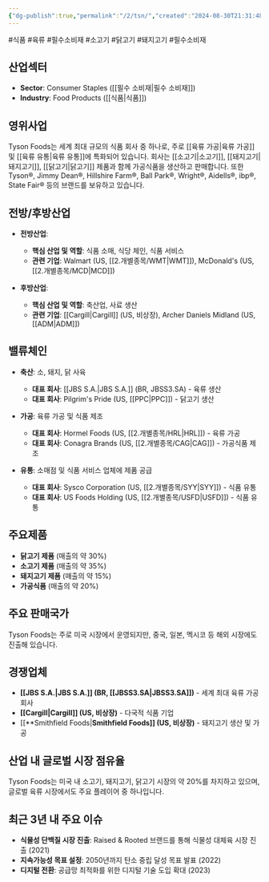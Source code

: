 ```yaml
---
{"dg-publish":true,"permalink":"/2/tsn/","created":"2024-08-30T21:31:48.796+09:00","updated":"2025-06-03T20:06:01.752+09:00"}
---
```


#식품 #육류 #필수소비재 #소고기 #닭고기 #돼지고기 #필수소비재

## 산업섹터

- **Sector**: Consumer Staples ([[필수 소비재\|필수 소비재]])
- **Industry**: Food Products ([[식품\|식품]])

## 영위사업

Tyson Foods는 세계 최대 규모의 식품 회사 중 하나로, 주로 [[육류 가공\|육류 가공]] 및 [[육류 유통\|육류 유통]]에 특화되어 있습니다. 회사는 [[소고기\|소고기]], [[돼지고기\|돼지고기]], [[닭고기\|닭고기]] 제품과 함께 가공식품을 생산하고 판매합니다. 또한 Tyson®, Jimmy Dean®, Hillshire Farm®, Ball Park®, Wright®, Aidells®, ibp®, State Fair® 등의 브랜드를 보유하고 있습니다.

## 전방/후방산업

- **전방산업**:
    
    - **핵심 산업 및 역할**: 식품 소매, 식당 체인, 식품 서비스
    - **관련 기업**: Walmart (US, [[2.개별종목/WMT\|WMT]]), McDonald's (US, [[2.개별종목/MCD\|MCD]])
- **후방산업**:
    
    - **핵심 산업 및 역할**: 축산업, 사료 생산
    - **관련 기업**: [[Cargill\|Cargill]] (US, 비상장), Archer Daniels Midland (US, [[ADM\|ADM]])

## 밸류체인

- **축산**: 소, 돼지, 닭 사육
    
    - **대표 회사**: [[JBS S.A.\|JBS S.A.]] (BR, JBSS3.SA) - 육류 생산
    - **대표 회사**: Pilgrim's Pride (US, [[PPC\|PPC]]) - 닭고기 생산
    
- **가공**: 육류 가공 및 식품 제조
    
    - **대표 회사**: Hormel Foods (US, [[2.개별종목/HRL\|HRL]]) - 육류 가공
    - **대표 회사**: Conagra Brands (US, [[2.개별종목/CAG\|CAG]]) - 가공식품 제조
    
- **유통**: 소매점 및 식품 서비스 업체에 제품 공급
    
    - **대표 회사**: Sysco Corporation (US, [[2.개별종목/SYY\|SYY]]) - 식품 유통
    - **대표 회사**: US Foods Holding (US, [[2.개별종목/USFD\|USFD]]) - 식품 유통
    

## 주요제품

- **닭고기 제품** (매출의 약 30%)
- **소고기 제품** (매출의 약 35%)
- **돼지고기 제품** (매출의 약 15%)
- **가공식품** (매출의 약 20%)

## 주요 판매국가

Tyson Foods는 주로 미국 시장에서 운영되지만, 중국, 일본, 멕시코 등 해외 시장에도 진출해 있습니다.

## 경쟁업체

- **[[JBS S.A.\|JBS S.A.]] (BR, [[JBSS3.SA\|JBSS3.SA]])** - 세계 최대 육류 가공 회사
- **[[Cargill\|Cargill]] (US, 비상장)** - 다국적 식품 기업
- [[**Smithfield Foods\|**Smithfield Foods]] (US, 비상장)** - 돼지고기 생산 및 가공

## 산업 내 글로벌 시장 점유율

Tyson Foods는 미국 내 소고기, 돼지고기, 닭고기 시장의 약 20%를 차지하고 있으며, 글로벌 육류 시장에서도 주요 플레이어 중 하나입니다.

## 최근 3년 내 주요 이슈

- **식물성 단백질 시장 진출**: Raised & Rooted 브랜드를 통해 식물성 대체육 시장 진출 (2021)
- **지속가능성 목표 설정**: 2050년까지 탄소 중립 달성 목표 발표 (2022)
- **디지털 전환**: 공급망 최적화를 위한 디지털 기술 도입 확대 (2023)
